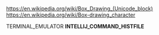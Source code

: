 https://en.wikipedia.org/wiki/Box_Drawing_(Unicode_block)
https://en.wikipedia.org/wiki/Box-drawing_character

TERMINAL_EMULATOR
__INTELLIJ_COMMAND_HISTFILE__
